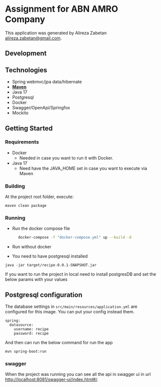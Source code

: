 # Assignment for ABN AMRO Company
This application was generated  by Alireza Zabetan
[alireza.zabetan@gmail.com](alireza.zabetan@gmail.com).
## Development

## Technologies

- Spring webmvc/jpa data/hibernate
- **[Maven](https://maven.apache.org/)**
- Java 17
- Postgresql
- Docker
- Swagger/OpenApi/Springfox
- Mockito

## Getting Started

### Requirements

- Docker
   - Needed in case you want to run it with Docker.
- Java 17
   - Need have the JAVA_HOME set in case you want to execute via Maven

### Building

At the project root folder, execute:

```shell
maven clean package
```

### Running

- Run the docker compose file

````bash
      docker-compose -f "docker-compose.yml" up --build -d
````

- Run without docker

* You need to have postgresql installed

```
java -jar target/recipe-0.0.1-SNAPSHOT.jar
```

If you want to run the project in local need to install postgresDB and set the below params with your values
## Postgresql configuration

The database settings in `src/main/resources/application.yml` are configured for this image.
You can put your config instead them.

```properties
spring:
  datasource:
    username: recipe
    password: recipe
```

And then can run the below command for run the app 

    mvn spring-boot:run

### swagger

When the project was running you can see all the api in swagger ui in url  
[http://localhost:8081/swagger-ui/index.html#/](http://localhost:8081/swagger-ui/index.html#/).
